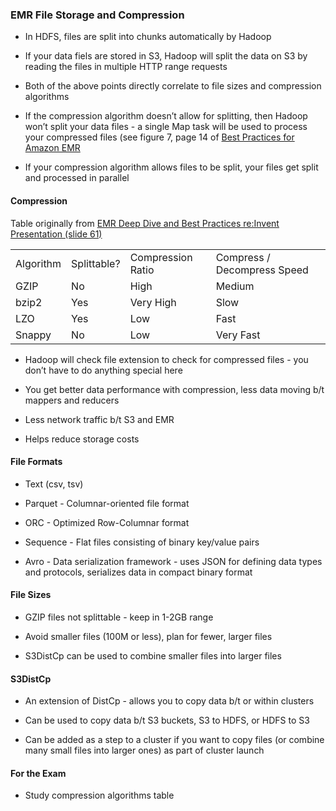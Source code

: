 ### EMR File Storage and Compression

* In HDFS, files are split into chunks automatically by Hadoop

* If your data fiels are stored in S3, Hadoop will split the data on S3 by reading the files in multiple HTTP range requests

* Both of the above points directly correlate to file sizes and compression algorithms

* If the compression algorithm doesn’t allow for splitting, then Hadoop won’t split your data files - a single Map task will be used to process your compressed files (see figure 7, page 14 of [Best Practices for Amazon EMR](https://d0.awsstatic.com/whitepapers/aws-amazon-emr-best-practices.pdf)

* If your compression algorithm allows files to be split, your files get split and processed in parallel

#### Compression

Table originally from [EMR Deep Dive and Best Practices re:Invent Presentation (slide 61)](https://www.slideshare.net/AmazonWebServices/amazon-emr-deep-dive-best-practices-67651043)

<table>
  <tr>
    <td>Algorithm</td>
    <td>Splittable?</td>
    <td>Compression Ratio</td>
    <td>Compress / Decompress Speed</td>
  </tr>
  <tr>
    <td>GZIP</td>
    <td>No</td>
    <td>High</td>
    <td>Medium</td>
  </tr>
  <tr>
    <td>bzip2</td>
    <td>Yes</td>
    <td>Very High</td>
    <td>Slow</td>
  </tr>
  <tr>
    <td>LZO</td>
    <td>Yes</td>
    <td>Low</td>
    <td>Fast</td>
  </tr>
  <tr>
    <td>Snappy</td>
    <td>No</td>
    <td>Low</td>
    <td>Very Fast</td>
  </tr>
</table>


* Hadoop will check file extension to check for compressed files - you don’t have to do anything special here

* You get better data performance with compression, less data moving b/t mappers and reducers

* Less network traffic b/t S3 and EMR

* Helps reduce storage costs

#### File Formats

* Text (csv, tsv)

* Parquet - Columnar-oriented file format

* ORC - Optimized Row-Columnar format

* Sequence - Flat files consisting of binary key/value pairs

* Avro - Data serialization framework - uses JSON for defining data types and protocols, serializes data in compact binary format

#### File Sizes

* GZIP files not splittable - keep in 1-2GB range

* Avoid smaller files (100M or less), plan for fewer, larger files

* S3DistCp can be used to combine smaller files into larger files

#### S3DistCp

* An extension of DistCp - allows you to copy data b/t or within clusters

* Can be used  to copy data b/t S3 buckets, S3 to HDFS, or HDFS to S3

* Can be added as a step to a cluster if you want to copy files (or combine many small files into larger ones) as part of cluster launch

#### For the Exam

* Study compression algorithms table
